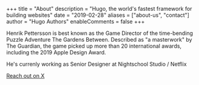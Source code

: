 +++
title = "About"
description = "Hugo, the world's fastest framework for building websites"
date = "2019-02-28"
aliases = ["about-us", "contact"]
author = "Hugo Authors"
enableComments = false
+++

Henrik Pettersson is best known as the Game Director of the time-bending Puzzle Adventure The Gardens Between. Described as "a masterwork" by The Guardian, the game picked up more than 20 international awards, including the 2019 Apple Design Award. 

He's currenly working as Senior Designer at Nightschool Studio / Netflix

[Reach out on X](https://x.com/vghpe)